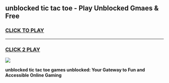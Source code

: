 
## unblocked tic tac toe - Play Unblocked Gmaes & Free
<h3>
<a href="https://news.freeplayer.one?title=unblocked_tic_tac_toe&ref=23F">CLICK TO PLAY</a></h3>
<hr>

<h3>
<a href="https://news.freeplayer.one?title=unblocked_tic_tac_toe&ref=23F">CLICK 2 PLAY</a>
  
</h3>

<a href="https://news.freeplayer.one?title=unblocked_tic_tac_toe&ref=23F/"><img src="https://clearcache.store/games.png"></a>


**unblocked tic tac toe games unblocked: Your Gateway to Fun and Accessible Online Gaming**
